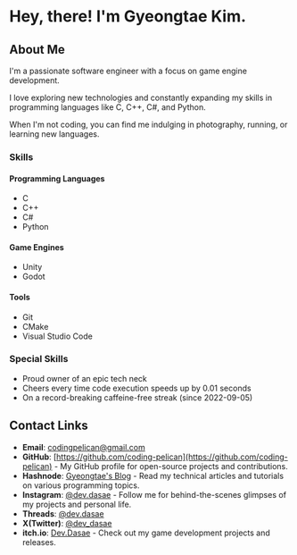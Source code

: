 # Hey, there! I'm Gyeongtae Kim.

## About Me

I'm a passionate software engineer with a focus on game engine development.

I love exploring new technologies and constantly expanding my skills in programming languages like C, C++, C#, and Python. 

When I'm not coding, you can find me indulging in photography, running, or learning new languages.

### Skills

#### Programming Languages

- C
- C++
- C#
- Python

#### Game Engines

- Unity
- Godot

#### Tools

- Git
- CMake
- Visual Studio Code

### Special Skills

- Proud owner of an epic tech neck
- Cheers every time code execution speeds up by 0.01 seconds
- On a record-breaking caffeine-free streak (since 2022-09-05)

## Contact Links

- **Email**: <codingpelican@gmail.com>
- **GitHub**: [https://github.com/coding-pelican](https://github.com/coding-pelican) - My GitHub profile for open-source projects and contributions.
- **Hashnode**: [Gyeongtae's Blog](https://dasae.hashnode.dev/) - Read my technical articles and tutorials on various programming topics.
- **Instagram**: [@dev.dasae](https://www.instagram.com/dev.dasae) - Follow me for behind-the-scenes glimpses of my projects and personal life.
- **Threads**: [@dev.dasae](https://www.threads.net/@dev.dasae)
- **X(Twitter)**: [@dev_dasae](https://x.com/dev_dasae)
- **itch.io**: [Dev.Dasae](https://coding-pelican.itch.io/) - Check out my game development projects and releases.